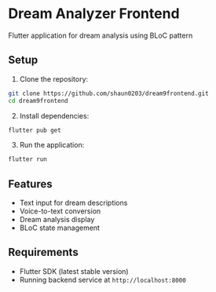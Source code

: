 # Dream Analyzer Frontend

Flutter application for dream analysis using BLoC pattern

## Setup

1. Clone the repository:
```bash
git clone https://github.com/shaun0203/dream9frontend.git
cd dream9frontend
```

2. Install dependencies:
```bash
flutter pub get
```

3. Run the application:
```bash
flutter run
```

## Features

- Text input for dream descriptions
- Voice-to-text conversion
- Dream analysis display
- BLoC state management

## Requirements

- Flutter SDK (latest stable version)
- Running backend service at `http://localhost:8000`